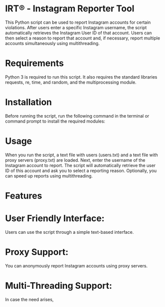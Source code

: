 # IRT® - Instagram Reporter Tool

This Python script can be used to report Instagram accounts for certain violations. After users enter a specific Instagram username, the script automatically retrieves the Instagram User ID of that account. Users can then select a reason to report that account and, if necessary, report multiple accounts simultaneously using multithreading.

# Requirements
Python 3 is required to run this script. It also requires the standard libraries requests, re, time, and random, and the multiprocessing module.
# Installation
Before running the script, run the following command in the terminal or command prompt to install the required modules:

# Usage
When you run the script, a text file with users (users.txt) and a text file with proxy servers (proxy.txt) are loaded.
Next, enter the username of the Instagram account to report.
The script will automatically retrieve the user ID of this account and ask you to select a reporting reason.
Optionally, you can speed up reports using multithreading.

# Features

# User Friendly Interface: 
Users can use the script through a simple text-based interface.
# Proxy Support: 
You can anonymously report Instagram accounts using proxy servers.
# Multi-Threading Support: 
In case the need arises, 
